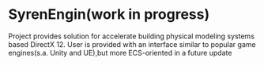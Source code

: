 # SyrenEngin(work in progress)
Project provides solution for accelerate building physical modeling systems based DirectX 12.
User is provided with an interface similar to popular game engines(s.a. Unity and UE),but more ECS-oriented in a future update


